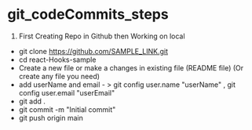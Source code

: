 # git_codeCommits_steps

1. First Creating Repo in Github  then Working on local

 -   git clone https://github.com/SAMPLE_LINK.git
 -   cd react-Hooks-sample
 -   Create a new file or make a changes in existing file (README file)  (Or create any file you need)
 -   add userName and email  - > git config user.name "userName"  ,  git config user.email "userEmail"
 -   git add .
 -   git commit -m "Initial commit"
 -   git push origin main
